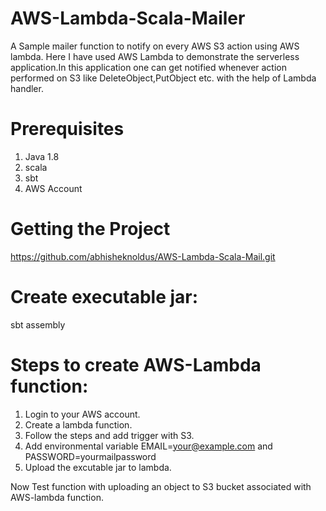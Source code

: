 # AWS-Lambda-Scala-Mailer

A Sample mailer function to notify on every AWS S3 action using AWS lambda. Here I have used AWS Lambda to demonstrate the serverless application.In this application one can get notified whenever action performed on S3 like DeleteObject,PutObject etc. with the help of Lambda handler.

# Prerequisites

1. Java 1.8
2. scala
3. sbt
4. AWS Account

# Getting the Project

https://github.com/abhisheknoldus/AWS-Lambda-Scala-Mail.git

# Create executable jar:

sbt assembly

# Steps to create AWS-Lambda function:

1. Login to your AWS account.
2. Create a lambda function.
3. Follow the steps and add trigger with S3.
4. Add environmental variable EMAIL=<your@example.com> and PASSWORD=yourmailpassword
5. Upload the excutable jar to lambda.

Now Test function with uploading an object to S3 bucket associated with AWS-lambda function.
